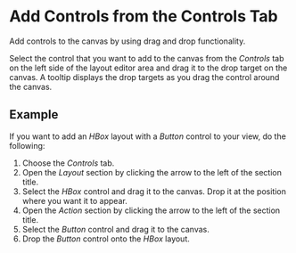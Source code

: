 <!-- loio3a1f27e1b073412990645f9911cca8fe -->

# Add Controls from the Controls Tab

Add controls to the canvas by using drag and drop functionality.

Select the control that you want to add to the canvas from the *Controls* tab on the left side of the layout editor area and drag it to the drop target on the canvas. A tooltip displays the drop targets as you drag the control around the canvas.



## Example

If you want to add an *HBox* layout with a *Button* control to your view, do the following:

1.  Choose the *Controls* tab.
2.  Open the *Layout* section by clicking the arrow to the left of the section title.
3.  Select the *HBox* control and drag it to the canvas. Drop it at the position where you want it to appear.
4.  Open the *Action* section by clicking the arrow to the left of the section title.
5.  Select the *Button* control and drag it to the canvas.
6.  Drop the *Button* control onto the *HBox* layout.

